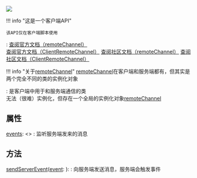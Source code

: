 <a href="https://github.com/qndm"><img src="https://img.shields.io/badge/%E8%B4%A1%E7%8C%AE%E8%80%85-qndm-blue"></img></a>

!!! info "这是一个客户端API"

    该API仅在客户端脚本使用

:   [查阅官方文档（remoteChannel）](https://box3.yuque.com/staff-khn556/wupvz3/globals#aj9Tb)  
    [查阅官方文档（ClientRemoteChannel）](https://box3.yuque.com/staff-khn556/wupvz3/te1en17qs6c5cont)
    [查阅社区文档（remoteChannel）](https://www.yuque.com/box3lab/api/bragiff364ydq0uz#RAyqb)
    [查阅社区文档（ClientRemoteChannel）](https://www.yuque.com/box3lab/api/pgkio37hua9sas0n)

!!! info "关于[remoteChannel](constObject)"
    [remoteChannel](constObject)在客户端和服务端都有，但其实是两个完全不同的类的实例化对象

:   [](ClientRemoteChannel)是客户端中用于和服务端通信的类  
    [](ClientRemoteChannel)无法（很难）实例化，但存在一个全局的实例化对象[remoteChannel](constObject)

## 属性
[events](readonly): [](EventEmitter)<[](ClientRemoteChannelEvents)>
:   监听服务端发来的消息

## 方法
[sendServerEvent](method)([event](arg): [](JSONValue)): [](void)
:   向服务端发送消息，服务端会触发[](ServerEvent)事件